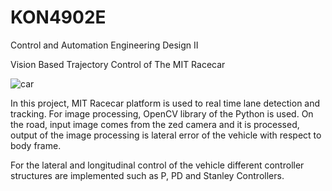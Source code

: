 # KON4902E
Control and Automation Engineering Design II

Vision Based Trajectory Control of The MIT Racecar

![car](https://user-images.githubusercontent.com/28154541/118905750-01334d80-b925-11eb-952d-5a9dbff1ad6c.jpeg)

In this project, MIT Racecar platform is used to real time lane detection and tracking. For image processing, OpenCV library of the Python is used. 
On the road, input image comes from the zed camera and it is processed, output of the image processing is lateral error of the vehicle with respect to body frame. 

For the lateral and longitudinal control of the vehicle different controller structures are implemented such as P, PD and Stanley Controllers.
